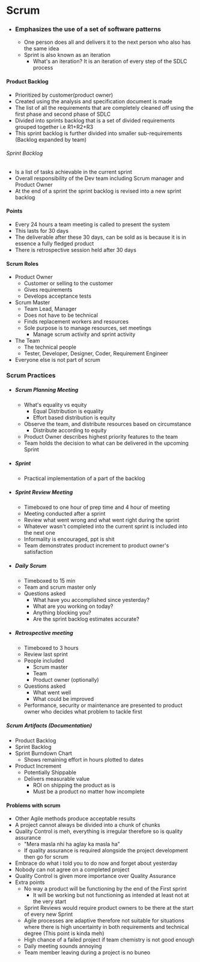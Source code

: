 # Scrum

- ### Emphasizes the use of a set of software patterns
	- One person does all and delivers it to the next person who also has the same idea
	- Sprint is also known as an iteration 
		- What's an iteration? It is an iteration of every step of the SDLC process
#### Product Backlog
- Prioritized by customer(product owner)
- Created using the analysis and specification document is made
- The list of all the requirements that are completely cleaned off using the first phase and second phase of SDLC
- Divided into sprints backlog that is a set of divided requirements grouped together i.e R1+R2+R3
- This sprint backlog is further divided into smaller sub-requirements (Backlog expanded by team)
###### Sprint Backlog
- Is a list of tasks achievable in the current sprint
- Overall responsibility of the Dev team including Scrum manager and Product Owner
- At the end of a sprint the sprint backlog is revised into a new sprint backlog
#### Points
- Every 24 hours a team meeting is called to present the system
- This lasts for 30 days
- The deliverable after these 30 days, can be sold as is because it is in essence a fully fledged product
- There is retrospective session held after 30 days

#### Scrum Roles
- Product Owner
	- Customer or selling to the customer
	- Gives requirements
	- Develops acceptance tests
- Scrum Master
	- Team Lead, Manager
	- Does not have to be technical
	- Finds replacement workers and resources
	- Sole purpose is to manage resources, set meetings
		- Manage scrum activity and sprint activity
- The Team
	- The technical people
	- Tester, Developer, Designer, Coder, Requirement Engineer
- Everyone else is not part of scrum

### Scrum Practices
- ##### Scrum Planning Meeting
	- What's equality vs equity
		- Equal Distribution is equality
		- Effort based distribution is equity
	- Observe the team, and distribute resources based on circumstance
		- Distribute according to equity
	- Product Owner describes highest priority features to the team
	- Team holds the decision to what can be delivered in the upcoming Sprint
- ##### Sprint
	- Practical implementation of a part of the backlog
- ##### Sprint Review Meeting 
	- Timeboxed to one hour of prep time and 4 hour of meeting
	- Meeting conducted after a sprint
	- Review what went wrong and what went right during the sprint
	- Whatever wasn't completed into the current sprint is included into the next one
	- Informality is encouraged, ppt is shit
	- Team demonstrates product increment to product owner's satisfaction
- ##### Daily Scrum
	- Timeboxed to 15 min
	- Team and scrum master only
	- Questions asked
		- What have you accomplished since yesterday?
		- What are you working on today?
		- Anything blocking you?
		- Are the sprint backlog estimates accurate?
- ##### Retrospective meeting
	- Timeboxed to 3 hours
	- Review last sprint
	- People included
		- Scrum master
		- Team
		- Product owner (optionally)
	- Questions asked
		- What went well
		- What could be improved
	- Performance, security or maintenance are presented to product owner who decides what problem to tackle first

##### Scrum Artifacts (Documentation)
- Product Backlog
- Sprint Backlog
- Sprint Burndown Chart
	- Shows remaining effort in hours plotted to dates
- Product Increment
	- Potentially Shippable
	- Delivers measurable value
		- ROI on shipping the product as is
		- Must be a product no matter how incomplete

#### Problems with scrum
- Other Agile methods produce acceptable results
- A project cannot always be divided into a chunk of chunks
- Quality Control is meh, everything is irregular therefore so is quality assurance
	- "Mera masla nhi ha aglay ka masla ha"
	- If quality assurance is required alongside the project development then go for scrum
- Embrace do what i told you to do now and forget about yesterday
- Nobody can not agree on a completed project
- Quality Control is given more importance over Quality Assurance
- Extra points
	- No way a product will be functioning by the end of the First sprint
		- It will be working but not functioning as intended at least not at the very start
	- Sprint Reviews would require product owners to be there at the start of every new Sprint
	- Agile processes are adaptive therefore not suitable for situations where there is high uncertainty in both requirements and technical degree (This point is kinda meh)
	- High chance of a failed project if team chemistry is not good enough
	- Daily meeting sounds annoying
	- Team member leaving during a project is no buneo 
